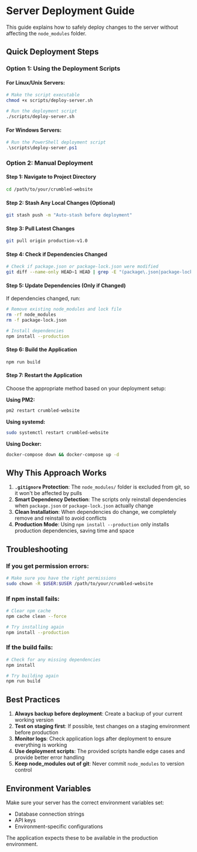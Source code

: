 # Server Deployment Guide

This guide explains how to safely deploy changes to the server without affecting the `node_modules` folder.

## Quick Deployment Steps

### Option 1: Using the Deployment Scripts

#### For Linux/Unix Servers:
```bash
# Make the script executable
chmod +x scripts/deploy-server.sh

# Run the deployment script
./scripts/deploy-server.sh
```

#### For Windows Servers:
```powershell
# Run the PowerShell deployment script
.\scripts\deploy-server.ps1
```

### Option 2: Manual Deployment

#### Step 1: Navigate to Project Directory
```bash
cd /path/to/your/crumbled-website
```

#### Step 2: Stash Any Local Changes (Optional)
```bash
git stash push -m "Auto-stash before deployment"
```

#### Step 3: Pull Latest Changes
```bash
git pull origin production-v1.0
```

#### Step 4: Check if Dependencies Changed
```bash
# Check if package.json or package-lock.json were modified
git diff --name-only HEAD~1 HEAD | grep -E "(package\.json|package-lock\.json)"
```

#### Step 5: Update Dependencies (Only if Changed)
If dependencies changed, run:
```bash
# Remove existing node_modules and lock file
rm -rf node_modules
rm -f package-lock.json

# Install dependencies
npm install --production
```

#### Step 6: Build the Application
```bash
npm run build
```

#### Step 7: Restart the Application
Choose the appropriate method based on your deployment setup:

**Using PM2:**
```bash
pm2 restart crumbled-website
```

**Using systemd:**
```bash
sudo systemctl restart crumbled-website
```

**Using Docker:**
```bash
docker-compose down && docker-compose up -d
```

## Why This Approach Works

1. **`.gitignore` Protection**: The `node_modules/` folder is excluded from git, so it won't be affected by pulls
2. **Smart Dependency Detection**: The scripts only reinstall dependencies when `package.json` or `package-lock.json` actually change
3. **Clean Installation**: When dependencies do change, we completely remove and reinstall to avoid conflicts
4. **Production Mode**: Using `npm install --production` only installs production dependencies, saving time and space

## Troubleshooting

### If you get permission errors:
```bash
# Make sure you have the right permissions
sudo chown -R $USER:$USER /path/to/your/crumbled-website
```

### If npm install fails:
```bash
# Clear npm cache
npm cache clean --force

# Try installing again
npm install --production
```

### If the build fails:
```bash
# Check for any missing dependencies
npm install

# Try building again
npm run build
```

## Best Practices

1. **Always backup before deployment**: Create a backup of your current working version
2. **Test on staging first**: If possible, test changes on a staging environment before production
3. **Monitor logs**: Check application logs after deployment to ensure everything is working
4. **Use deployment scripts**: The provided scripts handle edge cases and provide better error handling
5. **Keep node_modules out of git**: Never commit `node_modules` to version control

## Environment Variables

Make sure your server has the correct environment variables set:
- Database connection strings
- API keys
- Environment-specific configurations

The application expects these to be available in the production environment. 